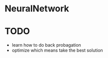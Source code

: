 # NeuralNetwork

# TODO

- learn how to do back probagation
- optimize which means take the best solution

